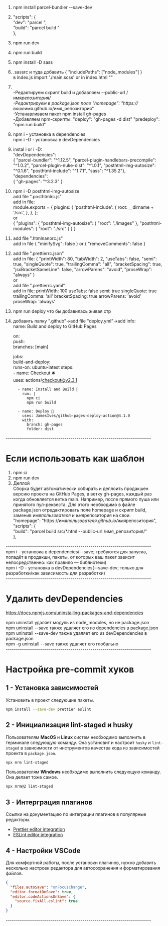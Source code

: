 1.  npm install parcel-bundler --save-dev<br>
2.  "scripts": { <br>"dev": "parcel <your entry file>", <br>"build": "parcel
    build <your entry file>" <br>}, <br>
3.  npm run dev<br>
4.  npm run build<br>
5.  npm install -D sass<br>
6.  .sassrc и туда добавить { "includePaths": ["node_modules"] }<br> в index.js
    import './main.scss' or in index.html
    "<link rel="stylesheet" href="./main.scss">"<br>
7.  <br>-Редактируем скрипт build и добавляем --public-url /имя*репозитория/<br>
    -Редактрируем в package.json поле "homepage":
    "https://ваше*имя.github.io/имя_репозитория" <br>-Устанавливаем пакет npm
    install gh-pages <br>-Добавляем npm-скрипты: "deploy": "gh-pages -d dist"
    "predeploy": "npm run build"<br>
8.  npm i - установка в dependencies <br>npm i -D - установка в
    devDependencies<br>
9.  instal i or i -D: <br>"devDependencies": <br>{ "parcel-bundler": "^1.12.5",
    "parcel-plugin-handlebars-precompile": "^1.0.2", "parcel-plugin-nuke-dist":
    "^1.0.1", "posthtml-img-autosize": "^0.1.6", "posthtml-include": "^1.7.1",
    "sass": "^1.35.2"}, <br>"dependencies":<br> { "gh-pages": "^3.2.3" }<br>
10. npm i -D posthtml-img-autosize<br>add file ".posthtmlrc.js"<br>add in
    file:<br>module.exports = { plugins: { 'posthtml-include': { root:
    \_\_dirname + '/src', }, }, }; <br>or <br>{ "plugins": {
    "posthtml-img-autosize": { "root": "./images" }, "posthtml-modules": {
    "root": "./src" } } }<br>
11. add file ".htmlnanorc.js"<br>add in file { "minifySvg": false } or {
    "removeComments": false }<br>
12. add file ".prettierrc.json"<br>add in file: { "printWidth": 80, "tabWidth":
    2, "useTabs": false, "semi": true, "singleQuote": true, "trailingComma":
    "all", "bracketSpacing": true, "jsxBracketSameLine": false, "arrowParens":
    "avoid", "proseWrap": "always" }<br>or<br>add file ".prettierrc.yaml"<br>add
    in file: printWidth: 100 useTabs: false semi: true singleQuote: true
    trailingComma: 'all' bracketSpacing: true arrowParens: 'avoid' proseWrap:
    'always'<br>
13. npm run deploy что бы добавилась живая стр
14. добавить папку ".github"->add file "deploy.yml"->add info:<br> name: Build
    and deploy to GitHub Pages<br>

    on:<br> push:<br> branches: [main]<br>

    jobs:<br> build-and-deploy:<br> runs-on: ubuntu-latest steps:<br> - name:
    Checkout 🛎️<br> uses: actions/checkout@v2.3.1<br>

          - name: Install and Build 🔧
            run: |
              npm ci
              npm run build

          - name: Deploy 🚀
            uses: JamesIves/github-pages-deploy-action@4.1.0
            with:
              branch: gh-pages
              folder: dist

------------------------------------------------------------------------<br>

# Eсли использовать как шаблон<br>

1. npm ci<br>
2. npm run dev<br>
3. Деплой<br> Сборка будет автоматически собирать и деплоить продакшен версию
   проекта на GitHub Pages, в ветку gh-pages, каждый раз когда обновляется ветка
   main. Например, после прямого пуша или принятого пул-реквеста. Для этого
   необходимо в файле package.json отредактировать поле homepage и скрипт build,
   заменив имя*пользователя и имя*репозитория на свои.<br> "homepage":
   "https://имя*пользователя.github.io/имя*репозитория",<br> "scripts": {<br>
   "build": "parcel build src/\*.html --public-url /имя_репозитория/"<br> },<br>

------------------------------------------------------------------------<br> npm
i - установка в dependencies(--save; требуются для запуска, попадёт в продакшн,
пакеты, от которых ваш пакет зависит непосредственно: как правило — библиотеки)
<br>npm i -D - установка в devDependencies(--save-dev; только для разработки/как
зависимость для разработки)<br>
------------------------------------------------------------------------<br>

# Удалить devDependencies<br>

https://docs.npmjs.com/uninstalling-packages-and-dependencies<br>

npm uninstall <name> удаляет модуль из node_modules, но не package.json<br> npm
uninstall <name> --save также удаляет его из dependencies в package.json<br> npm
uninstall <name> --save-dev также удаляет его из devDependencies в
package.json<br> npm -g uninstall <name> --save также удаляет его глобально<br>
------------------------------------------------------------------------<br>

# Настройка pre-commit хуков

## 1 - Установка зависимостей

Установить в проект следующие пакеты.

```bash
npm install --save-dev prettier eslint
```

## 2 - Инициализация lint-staged и husky

Пользователям **MacOS** и **Linux** систем необходимо выполнить в терминале
следующую команду. Она установит и настроит `husky` и `lint-staged` в
зависимости от инструментов качества кода из зависимостей проекта в
`package.json`.

```bash
npx mrm lint-staged
```

Пользователям **Windows** необходимо выполнить следующую команду. Она делает
тоже самое.

```bash
npx mrm@2 lint-staged
```

## 3 - Интерграция плагинов

Ссылки на документацию по интеграции плагинов в популярные редакторы.

- [Prettier editor integration](https://prettier.io/docs/en/editors.html)
- [ESLint editor integration](https://eslint.org/docs/user-guide/integrations)

## 4 - Настройки VSCode

Для комфортной работы, после установки плагинов, нужно добавить несколько
настроек редактора для автосохранения и форматирования файлов.

```json
{
  "files.autoSave": "onFocusChange",
  "editor.formatOnSave": true,
  "editor.codeActionsOnSave": {
    "source.fixAll.eslint": true
  }
}
```

------------------------------------------------------------------------<br>
